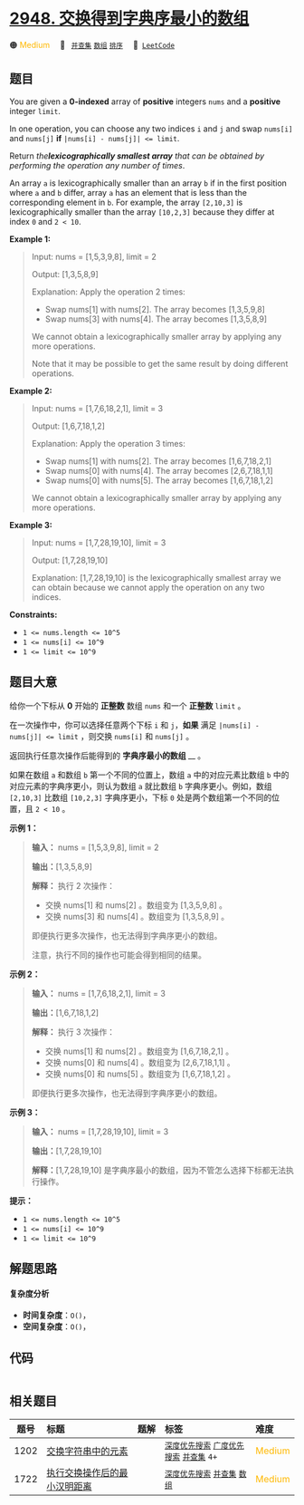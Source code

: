 # [2948. 交换得到字典序最小的数组](https://leetcode.com/problems/make-lexicographically-smallest-array-by-swapping-elements)

🟠 <font color=#ffb800>Medium</font>&emsp; 🔖&ensp; [`并查集`](/outline/tag/union-find.md) [`数组`](/outline/tag/array.md) [`排序`](/outline/tag/sorting.md)&emsp; 🔗&ensp;[`LeetCode`](https://leetcode.com/problems/make-lexicographically-smallest-array-by-swapping-elements)

## 题目

You are given a **0-indexed** array of **positive** integers `nums` and a
**positive** integer `limit`.

In one operation, you can choose any two indices `i` and `j` and swap
`nums[i]` and `nums[j]` **if** `|nums[i] - nums[j]| <= limit`.

Return _the**lexicographically smallest array** that can be obtained by
performing the operation any number of times_.

An array `a` is lexicographically smaller than an array `b` if in the first
position where `a` and `b` differ, array `a` has an element that is less than
the corresponding element in `b`. For example, the array `[2,10,3]` is
lexicographically smaller than the array `[10,2,3]` because they differ at
index `0` and `2 < 10`.



**Example 1:**

> Input: nums = [1,5,3,9,8], limit = 2
> 
> Output: [1,3,5,8,9]
> 
> Explanation: Apply the operation 2 times:
> - Swap nums[1] with nums[2]. The array becomes [1,3,5,9,8]
> - Swap nums[3] with nums[4]. The array becomes [1,3,5,8,9]
> 
> We cannot obtain a lexicographically smaller array by applying any more operations.
> 
> Note that it may be possible to get the same result by doing different operations.

**Example 2:**

> Input: nums = [1,7,6,18,2,1], limit = 3
> 
> Output: [1,6,7,18,1,2]
> 
> Explanation: Apply the operation 3 times:
> - Swap nums[1] with nums[2]. The array becomes [1,6,7,18,2,1]
> - Swap nums[0] with nums[4]. The array becomes [2,6,7,18,1,1]
> - Swap nums[0] with nums[5]. The array becomes [1,6,7,18,1,2]
> 
> We cannot obtain a lexicographically smaller array by applying any more operations.

**Example 3:**

> Input: nums = [1,7,28,19,10], limit = 3
> 
> Output: [1,7,28,19,10]
> 
> Explanation: [1,7,28,19,10] is the lexicographically smallest array we can obtain because we cannot apply the operation on any two indices.

**Constraints:**

  * `1 <= nums.length <= 10^5`
  * `1 <= nums[i] <= 10^9`
  * `1 <= limit <= 10^9`


## 题目大意

给你一个下标从 **0** 开始的 **正整数** 数组 `nums` 和一个 **正整数** `limit` 。

在一次操作中，你可以选择任意两个下标 `i` 和 `j`，**如果** 满足 `|nums[i] - nums[j]| <= limit` ，则交换
`nums[i]` 和 `nums[j]` 。

返回执行任意次操作后能得到的 **字典序最小的数组** __ 。

如果在数组 `a` 和数组 `b` 第一个不同的位置上，数组 `a` 中的对应元素比数组 `b` 中的对应元素的字典序更小，则认为数组 `a` 就比数组
`b` 字典序更小。例如，数组 `[2,10,3]` 比数组 `[10,2,3]` 字典序更小，下标 `0` 处是两个数组第一个不同的位置，且 `2 <
10` 。



**示例 1：**

> 
> 
> 
> 
> 
> **输入：** nums = [1,5,3,9,8], limit = 2
> 
> **输出：**[1,3,5,8,9]
> 
> **解释：** 执行 2 次操作：
> - 交换 nums[1] 和 nums[2] 。数组变为 [1,3,5,9,8] 。
> - 交换 nums[3] 和 nums[4] 。数组变为 [1,3,5,8,9] 。
> 
> 即便执行更多次操作，也无法得到字典序更小的数组。
> 
> 注意，执行不同的操作也可能会得到相同的结果。
> 
> 

**示例 2：**

> 
> 
> 
> 
> 
> **输入：** nums = [1,7,6,18,2,1], limit = 3
> 
> **输出：**[1,6,7,18,1,2]
> 
> **解释：** 执行 3 次操作：
> - 交换 nums[1] 和 nums[2] 。数组变为 [1,6,7,18,2,1] 。
> - 交换 nums[0] 和 nums[4] 。数组变为 [2,6,7,18,1,1] 。
> - 交换 nums[0] 和 nums[5] 。数组变为 [1,6,7,18,1,2] 。
> 
> 即便执行更多次操作，也无法得到字典序更小的数组。
> 
> 

**示例 3：**

> 
> 
> 
> 
> 
> **输入：** nums = [1,7,28,19,10], limit = 3
> 
> **输出：**[1,7,28,19,10]
> 
> **解释：**[1,7,28,19,10] 是字典序最小的数组，因为不管怎么选择下标都无法执行操作。
> 
> 



**提示：**

  * `1 <= nums.length <= 10^5`
  * `1 <= nums[i] <= 10^9`
  * `1 <= limit <= 10^9`


## 解题思路

#### 复杂度分析

- **时间复杂度**：`O()`，
- **空间复杂度**：`O()`，

## 代码

```javascript

```

## 相关题目

<!-- prettier-ignore -->
| 题号 | 标题 | 题解 | 标签 | 难度 |
| :------: | :------ | :------: | :------ | :------ |
| 1202 | [交换字符串中的元素](https://leetcode.com/problems/smallest-string-with-swaps) |  |  [`深度优先搜索`](/outline/tag/depth-first-search.md) [`广度优先搜索`](/outline/tag/breadth-first-search.md) [`并查集`](/outline/tag/union-find.md) `4+` | <font color=#ffb800>Medium</font> |
| 1722 | [执行交换操作后的最小汉明距离](https://leetcode.com/problems/minimize-hamming-distance-after-swap-operations) |  |  [`深度优先搜索`](/outline/tag/depth-first-search.md) [`并查集`](/outline/tag/union-find.md) [`数组`](/outline/tag/array.md) | <font color=#ffb800>Medium</font> |

<style>
.blue {
    background-color: #096dd9;
    padding: 0.25rem 0.5rem;
    margin: 0;
    font-size: 0.85em;
    border-radius: 3px;
    color: white;
    font-weight: 500;
}
table th:first-of-type { width: 10%; }
table th:nth-of-type(2) { width: 35%; }
table th:nth-of-type(3) { width: 10%; }
table th:nth-of-type(4) { width: 35%; }
table th:nth-of-type(5) { width: 10%; }
</style>
